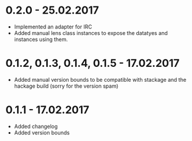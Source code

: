 # 0.2.0 - 25.02.2017

- Implemented an adapter for IRC
- Added manual lens class instances to expose the datatyes and instances using them.

# 0.1.2, 0.1.3, 0.1.4, 0.1.5 - 17.02.2017

- Added manual version bounds to be compatible with stackage and the hackage build (sorry for the version spam)

# 0.1.1 - 17.02.2017

- Added changelog
- Added version bounds
